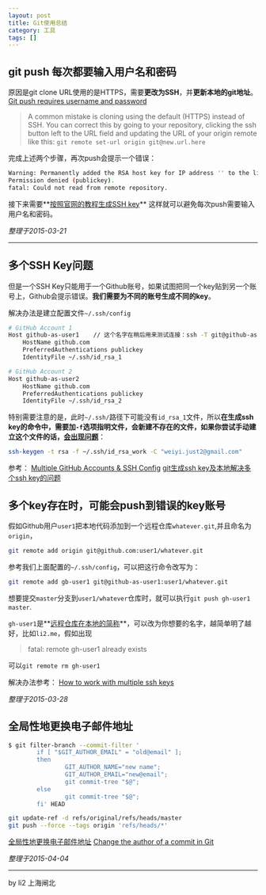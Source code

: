 ```yaml
---
layout: post
title: Git使用总结
category: 工具
tags: []
---
```


## git push 每次都要输入用户名和密码
原因是git clone URL使用的是HTTPS，需要**更改为SSH**，并**更新本地的git地址**。
[Git push requires username and password](http://stackoverflow.com/questions/6565357/git-push-requires-username-and-password)
>A common mistake is cloning using the default (HTTPS) instead of SSH. You can correct this by going to your repository, clicking the ssh button left to the URL field and updating the URL of your origin remote like this:
> `git remote set-url origin git@new.url.here`

完成上述两个步骤，再次push会提示一个错误：

```bash
Warning: Permanently added the RSA host key for IP address '' to the list of known hosts.
Permission denied (publickey).
fatal: Could not read from remote repository.
```
接下来需要**[按照官网的教程生成SSH key](https://help.github.com/articles/generating-ssh-keys/)**
这样就可以避免每次push需要输入用户名和密码。

<!-- more -->

*整理于2015-03-21*

------

## 多个SSH Key问题
但是一个SSH Key只能用于一个Github账号，如果试图把同一个key贴到另一个账号上，Github会提示错误。**我们需要为不同的账号生成不同的key**。

解决办法是建立配置文件`~/.ssh/config`

```sh
# GitHub Account 1
Host github-as-user1	// 这个名字在稍后用来测试连接：ssh -T git@github-as-user1
    HostName github.com
    PreferredAuthentications publickey
    IdentityFile ~/.ssh/id_rsa_1

# GitHub Account 2
Host github-as-user2
    HostName github.com
    PreferredAuthentications publickey
    IdentityFile ~/.ssh/id_rsa_2
```

特别需要注意的是，此时`~/.ssh/`路径下可能没有`id_rsa_1`文件，所以**在生成ssh key的命令中，需要加`-f`选项指明文件，会新建不存在的文件，如果你尝试手动建立这个文件的话，[会出现问题](http://stackoverflow.com/a/29315364/2722270)**：

```sh
ssh-keygen -t rsa -f ~/.ssh/id_rsa_work -C "weiyi.just2@gmail.com"
```

参考：
[Multiple GitHub Accounts & SSH Config](http://stackoverflow.com/a/17158985/2722270)
[git生成ssh key及本地解决多个ssh key的问题](http://riny.net/2014/git-ssh-key/)


## 多个key存在时，可能会push到错误的key账号

假如Github用户`user1`把本地代码添加到一个远程仓库`whatever.git`,并且命名为`origin`，

```sh
git remote add origin git@github.com:user1/whatever.git
```

参考我们上面配置的`~/.ssh/config`，可以把这行命令改写为：

```sh
git remote add gb-user1 git@github-as-user1:user1/whatever.git
```
想要提交`master`分支到`user1/whatever`仓库时，就可以执行`git push gh-user1 master`.

`gh-user1`是**[远程仓库在本地的简称](http://git-scm.com/book/zh/v1/Git-基础-远程仓库的使用#远程仓库的删除和重命名)**，可以改为你想要的名字，越简单明了越好，比如`li2.me`，假如出现
> fatal: remote gh-user1 already exists

可以`git remote rm gh-user1`

解决办法参考：
[How to work with multiple ssh keys](http://stackoverflow.com/a/8924826/2722270)

*整理于2015-03-28*

## 全局性地更换电子邮件地址

```sh
$ git filter-branch --commit-filter '
        if [ "$GIT_AUTHOR_EMAIL" = "old@email" ];
        then
                GIT_AUTHOR_NAME="new name";
                GIT_AUTHOR_EMAIL="new@email";
                git commit-tree "$@";
        else
                git commit-tree "$@";
        fi' HEAD

git update-ref -d refs/original/refs/heads/master
git push --force --tags origin 'refs/heads/*'
```
[全局性地更换电子邮件地址](http://git-scm.com/book/zh/v1/Git-工具-重写历史)
[Change the author of a commit in Git](http://stackoverflow.com/a/750182/2722270)

*整理于2015-04-04*

---

by li2 上海闸北
